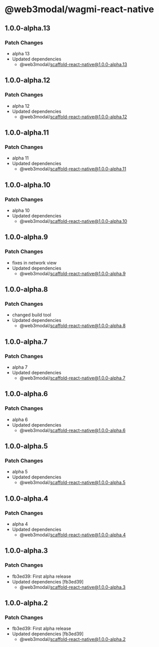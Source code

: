 # @web3modal/wagmi-react-native

## 1.0.0-alpha.13

### Patch Changes

- alpha 13
- Updated dependencies
  - @web3modal/scaffold-react-native@1.0.0-alpha.13

## 1.0.0-alpha.12

### Patch Changes

- alpha 12
- Updated dependencies
  - @web3modal/scaffold-react-native@1.0.0-alpha.12

## 1.0.0-alpha.11

### Patch Changes

- alpha 11
- Updated dependencies
  - @web3modal/scaffold-react-native@1.0.0-alpha.11

## 1.0.0-alpha.10

### Patch Changes

- alpha 10
- Updated dependencies
  - @web3modal/scaffold-react-native@1.0.0-alpha.10

## 1.0.0-alpha.9

### Patch Changes

- fixes in network view
- Updated dependencies
  - @web3modal/scaffold-react-native@1.0.0-alpha.9

## 1.0.0-alpha.8

### Patch Changes

- changed build tool
- Updated dependencies
  - @web3modal/scaffold-react-native@1.0.0-alpha.8

## 1.0.0-alpha.7

### Patch Changes

- alpha 7
- Updated dependencies
  - @web3modal/scaffold-react-native@1.0.0-alpha.7

## 1.0.0-alpha.6

### Patch Changes

- alpha 6
- Updated dependencies
  - @web3modal/scaffold-react-native@1.0.0-alpha.6

## 1.0.0-alpha.5

### Patch Changes

- alpha 5
- Updated dependencies
  - @web3modal/scaffold-react-native@1.0.0-alpha.5

## 1.0.0-alpha.4

### Patch Changes

- alpha 4
- Updated dependencies
  - @web3modal/scaffold-react-native@1.0.0-alpha.4

## 1.0.0-alpha.3

### Patch Changes

- fb3ed39: First alpha release
- Updated dependencies [fb3ed39]
  - @web3modal/scaffold-react-native@1.0.0-alpha.3

## 1.0.0-alpha.2

### Patch Changes

- fb3ed39: First alpha release
- Updated dependencies [fb3ed39]
  - @web3modal/scaffold-react-native@1.0.0-alpha.2
